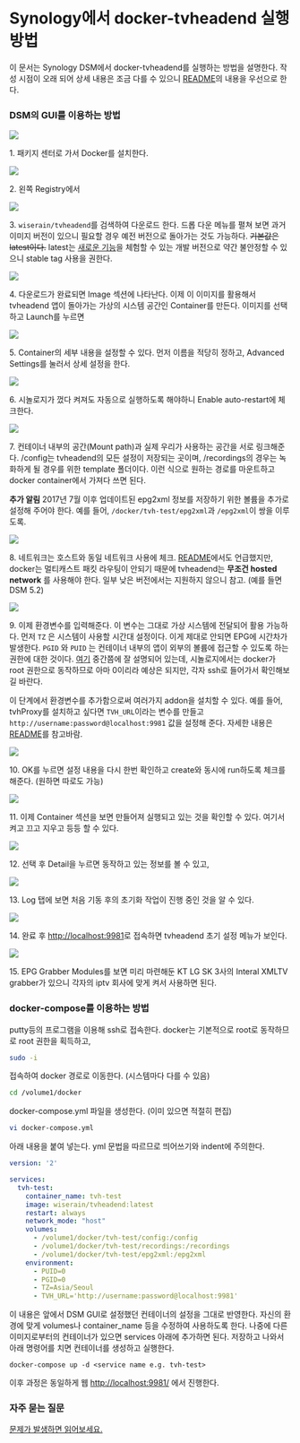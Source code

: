 # Synology에서 docker-tvheadend 실행 방법

이 문서는 Synology DSM에서 docker-tvheadend를 실행하는 방법을 설명한다. 작성 시점이 오래 되어 상세 내용은 조금 다를 수 있으니 [README](../README.md)의 내용을 우선으로 한다.

### DSM의 GUI를 이용하는 방법

![](images/PicPick_Capture_20170316_001.png)

1\. 패키지 센터로 가서 Docker를 설치한다.

![](images/PicPick_Capture_20170316_002.png)

2\. 왼쪽 Registry에서

![](images/PicPick_Capture_20170316_003.png)

3\. ```wiserain/tvheadend```를 검색하여 다운로드 한다. 드롭 다운 메뉴를 펼쳐 보면 과거 이미지 버전이 있으니 필요할 경우 예전 버전으로 돌아가는 것도 가능하다. ~~기본값은 latest이다.~~ latest는 [새로운 기능](https://tvheadend.org/projects/tvheadend/roadmap)을 체험할 수 있는 개발 버전으로 약간 불안정할 수 있으니 stable tag 사용을 권한다.

![](images/PicPick_Capture_20170316_004.png)

4\. 다운로드가 완료되면 Image 섹션에 나타난다. 이제 이 이미지를 활용해서 tvheadend 앱이 돌아가는 가상의 시스템 공간인 Container를 만든다. 이미지를 선택하고 Launch를 누르면

![](images/PicPick_Capture_20170316_005.png)

5\. Container의 세부 내용을 설정할 수 있다. 먼저 이름을 적당히 정하고, Advanced Settings를 눌러서 상세 설정을 한다.

![](images/PicPick_Capture_20170316_006.png)

6\. 시놀로지가 껐다 켜져도 자동으로 실행하도록 해야하니 Enable auto-restart에 체크한다.

![](images/PicPick_Capture_20170316_007.png)

7\. 컨테이너 내부의 공간(Mount path)과 실제 우리가 사용하는 공간을 서로 링크해준다. /config는 tvheadend의 모든 설정이 저장되는 곳이며, /recordings의 경우는 녹화하게 될 경우를 위한 template 폴더이다. 이런 식으로 원하는 경로를 마운트하고 docker container에서 가져다 쓰면 된다.

**추가 알림** 2017년 7월 이후 업데이트된 epg2xml 정보를 저장하기 위한 볼륨을 추가로 설정해 주어야 한다. 예를 들어, ```/docker/tvh-test/epg2xml```과 ```/epg2xml```이 쌍을 이루도록.

![](images/PicPick_Capture_20170316_008.png)

8\. 네트워크는 호스트와 동일 네트워크 사용에 체크. [README](../README.md)에서도 언급했지만, docker는 멀티캐스트 패킷 라우팅이 안되기 때문에 tvheadend는 **무조건 hosted network** 를 사용해야 한다. 일부 낮은 버전에서는 지원하지 않으니 참고. (예를 들면 DSM 5.2)

![](images/PicPick_Capture_20170316_009.png)

9\. 이제 환경변수를 입력해준다. 이 변수는 그대로 가상 시스템에 전달되어 활용 가능하다. 먼저 ```TZ``` 은 시스템이 사용할 시간대 설정이다. 이게 제대로 안되면 EPG에 시간차가 발생한다. ```PGID``` 와 ```PUID``` 는 컨테이너 내부의 앱이 외부의 볼륨에 접근할 수 있도록 하는 권한에 대한 것이다. [여기](https://github.com/linuxserver/docker-tvheadend#user--group-identifiers) 중간쯤에 잘 설명되어 있는데, 시놀로지에서는 docker가 root 권한으로 동작하므로 아마 0이리라 예상은 되지만, 각자 ssh로 들어가서 확인해보길 바란다.

이 단계에서 환경변수를 추가함으로써 여러가지 addon을 설치할 수 있다. 예를 들어, tvhProxy를 설치하고 싶다면 ```TVH_URL```이라는 변수를 만들고 ```http://username:password@localhost:9981``` 값을 설정해 준다. 자세한 내용은 [README](../README.md)를 참고바람.

![](images/PicPick_Capture_20170316_010.png)

10\. OK를 누르면 설정 내용을 다시 한번 확인하고 create와 동시에 run하도록 체크를 해준다. (원하면 따로도 가능)

![](images/PicPick_Capture_20170316_011.png)

11\. 이제 Container 섹션을 보면 만들어져 실행되고 있는 것을 확인할 수 있다. 여기서 켜고 끄고 지우고 등등 할 수 있다.

![](images/PicPick_Capture_20170316_012.png)

12\. 선택 후 Detail을 누르면 동작하고 있는 정보를 볼 수 있고,

![](images/PicPick_Capture_20170316_013.png)

13\. Log 탭에 보면 처음 기동 후의 초기화 작업이 진행 중인 것을 알 수 있다.

![](images/PicPick_Capture_20170316_014.png)

14\. 완료 후 <http://localhost:9981>로 접속하면 tvheadend 초기 설정 메뉴가 보인다.

![](images/PicPick_Capture_20170317_001.png)

15\. EPG Grabber Modules를 보면 미리 마련해둔 KT LG SK 3사의 Interal XMLTV grabber가 있으니 각자의 iptv 회사에 맞게 켜서 사용하면 된다.

### docker-compose를 이용하는 방법

putty등의 프로그램을 이용해 ssh로 접속한다. docker는 기본적으로 root로 동작하므로 root 권한을 획득하고,

```bash
sudo -i
```

접속하여 docker 경로로 이동한다. (시스템마다 다를 수 있음)

```bash
cd /volume1/docker
```
docker-compose.yml 파일을 생성한다. (이미 있으면 적절히 편집)

```bash
vi docker-compose.yml
```

아래 내용을 붙여 넣는다. yml 문법을 따르므로 띄어쓰기와 indent에 주의한다.

```yml
version: '2'

services:
  tvh-test:
    container_name: tvh-test
    image: wiserain/tvheadend:latest
    restart: always
    network_mode: "host"
    volumes:
      - /volume1/docker/tvh-test/config:/config
      - /volume1/docker/tvh-test/recordings:/recordings
      - /volume1/docker/tvh-test/epg2xml:/epg2xml
    environment:
      - PUID=0
      - PGID=0
      - TZ=Asia/Seoul
      - TVH_URL='http://username:password@localhost:9981'
```

이 내용은 앞에서 DSM GUI로 설정했던 컨테이너의 설정을 그대로 반영한다. 자신의 환경에 맞게 volumes나 container_name 등을 수정하여 사용하도록 한다. 나중에 다른 이미지로부터의 컨테이너가 있으면 services 아래에 추가하면 된다. 저장하고 나와서 아래 명령어를 치면 컨테이너를 생성하고 실행한다.

```
docker-compose up -d <service name e.g. tvh-test>
```

이후 과정은 동일하게 웹 <http://localhost:9981/> 에서 진행한다.

### 자주 묻는 질문

[문제가 발생하면 읽어보세요.](assets/faqs.md)
